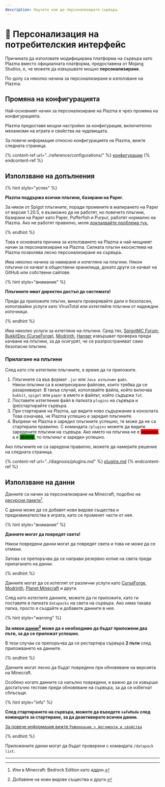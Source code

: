 ```yaml
---
description: Научете как да персонализирате сървъра.
---
```


# 🎨 Персонализация на потребителския интерфейс

Причината да използвате модифицирана платформа на сървъра като Plazma вместо официалната платформа, предоставена от Mojang Studios, е, че можете да извършвате мощно **персонализиране**.

По-долу са няколко начина за персонализиране и използване на Plazma.

## Промяна на конфигурацията <a href="#id-1" id="id-1"></a>

Най-основният начин за персонализиране на Plazma е чрез промяна на конфигурацията.

Plazma предоставя мощни настройки за конфигурация, включително механизми на играта и свойства на чудовищата.

За повече информация относно конфигурацията на Plazma, вижте следната страница.

{% content-ref url="../reference/configurations/" %}
[конфигурации](../reference/configurations/)
{% endcontent-ref %}

## Използване на допълнения <a href="#id-2" id="id-2"></a>

{% hint style="успех" %}

**Plazma поддържа всички плъгини, базирани на Paper.**

За някои от Spigot плъгините, поради промените в мапирането на Paper от версия 1.20.5, е възможно да не работят, но повечето плъгини, базирани на Paper като Paper, Pufferfish и Purpur, работят нормално на Plazma. Ако не работят правилно, моля [докладвайте проблема тук.](../diagnosis/plugins.md)

{% endhint %}

Това е основната причина за използването на Plazma и най-мощният начин за персонализиране на Plazma.
Силната плъгин екосистема на Plazma позволява лесно персонализиране на сървъра.

Има няколко начина за намиране и изтегляне на плъгини. Някои плъгини се качват в обществени хранилища, докато други се качват на GitHub или собствени сайтове.

{% hint style="внимание" %}

**Плъгините имат директен достъп до системата!**

Преди да приложите плъгин, винаги проверявайте дали е безопасен, използвайки услуги като VirusTotal или изтегляйте плъгини от надеждни източници.

{% endhint %}

Има няколко услуги за изтегляне на плъгини. Сред тях, [SpigotMC Forum](https://www.spigotmc.org/resources/), [BukkitDev (CurseForge)](https://dev.bukkit.org/bukkit-plugins), [Modrinth](https://modrinth.com/plugins), [Hanger](https://hangar.papermc.io/) извършват проверка преди качване на плъгини, за да осигурят, че се разпространяват само безопасни плъгини.

### Прилагане на плъгини <a href="#id-2.1" id="id-2.1"></a>

След като сте изтеглили плъгините, е време да ги приложите.

1. Плъгините са във формат `.jar` или `Java изпълним файл`.\
   Някои плъгини са в компресирани файлове, които трябва да се разархивират. В такъв случай, използвайте файла, който включва `bukkit`, `spigot` или `paper` в името и файлът, който съдържа `fat`.
2. Поставете изтегления файл в папката `plugins` на сървъра и (ре)стартирайте сървъра.
3. При стартиране на Plazma, ще видите ново съдържание в конзолата.
   Това означава, че Plazma успешно е заредил плъгините.
4. Въпреки че Plazma е заредил плъгините успешно, те може да не са стартирали правилно.
   С командата `/plugins` можете да видите заредените плъгини на сървъра.
   Ако името на плъгина не е <mark style="background-color:red;">червено</mark>, а е <mark style="background-color:green;">зелено</mark>, то плъгинът е зареден успешно.

Ако плъгините не са заредени правилно, можете да намерите решение на следната страница.

{% content-ref url="../diagnosis/plugins.md" %}
[plugins.md](../diagnosis/plugins.md)
{% endcontent-ref %}

## Използване на данни <a href="#id-3" id="id-3"></a>

Данните са начин за персонализиране на Minecraft, подобно на [ресурсни пакети](#user-content-fn-1)[^1].

С данни може да се добавят нови видове същества и предизвикателства в играта, като се променят части от нея.

{% hint style="внимание" %}

**Данните могат да повредят света!**

Някои повредени данни могат да повредят света и това не може да се отмени.

Затова се препоръчва да се направи резервно копие на света преди прилагането на данни.

{% endhint %}

Данните могат да се изтеглят от различни услуги като [CurseForge](https://www.curseforge.com/minecraft/search?page=1\&pageSize=50\&sortBy=relevancy\&class=data-packs), [Modrinth](https://modrinth.com/datapacks), [Planet Minecraft](https://www.planetminecraft.com/data-packs/) и други.

След като изтеглите данните, можете да ги приложите, като ги поставите в папката `datapacks` на света на сървъра.
Ако няма такава папка, просто я създайте и добавете данните в нея.

{% hint style="warning" %}

**За някои [данни](#user-content-fn-2)[^2] може да е необходимо да бъдат приложени два пъти, за да се приложат успешно.**

В тези случаи се препоръчва да се рестартира сървъра **2 пъти** след приложването на данните.

{% endhint %}

Данните могат лесно да бъдат повредени при обновяване на версията на Minecraft.

Особено когато данните са напълно повредени, е важно да се извърши достатъчно тестове преди обновяване на сървъра, за да се избегнат сблъсъци.

{% hint style="info" %}

**След стартирането на сървъра, можете да въведете `safeMode` след командата за стартиране, за да деактивирате всички данни.**

[За повече информация вижте `Референции > Аргументи и свойства`](../reference/arguments.md)

{% endhint %}

Приложените данни могат да бъдат проверени с командата `/datapack list`.

***

[^1]: Или в Minecraft: Bedrock Edition като аддон.

[^2]: Добавяне на нови видове същества и други.
